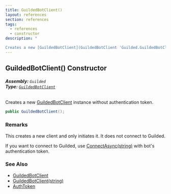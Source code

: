 ```yaml
---
title: GuildedBotClient()
layout: references
section: references
tags:
  - references
  - constructor
description: "

Creates a new [GuildedBotClient](GuildedBotClient 'Guilded.GuildedBotClient') instance without authentication token."
---
```


## GuildedBotClient() Constructor
###### **Assembly:** `Guilded`<br/>**Type:** [`GuildedBotClient`](GuildedBotClient 'Guilded.GuildedBotClient')

Creates a new [GuildedBotClient](GuildedBotClient 'Guilded.GuildedBotClient') instance without authentication token.

```csharp
public GuildedBotClient();
```

### Remarks
  
This creates a new client and only initiates it. It does not connect to Guilded.  
  
If you want to connect to Guilded, use [ConnectAsync(string)](GuildedBotClient.ConnectAsync(string) 'Guilded.GuildedBotClient.ConnectAsync(string)') with bot's authentication token.

### See Also
- [GuildedBotClient](GuildedBotClient 'Guilded.GuildedBotClient')
- [GuildedBotClient(string)](GuildedBotClient.GuildedBotClient(string) 'Guilded.GuildedBotClient.GuildedBotClient(string)')
- [AuthToken](GuildedBotClient.AuthToken 'Guilded.GuildedBotClient.AuthToken')